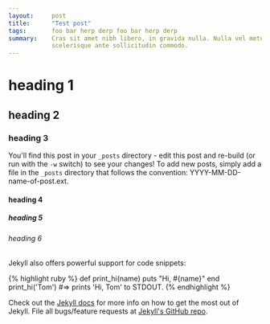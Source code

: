 ```yaml
---
layout:     post
title:      "Test post"
tags:       foo bar herp derp foo bar herp derp
summary:    Cras sit amet nibh libero, in gravida nulla. Nulla vel metus
            scelerisque ante sollicitudin commodo.
---
```


# heading 1
## heading 2
### heading 3


You'll find this post in your `_posts` directory - edit this post and re-build (or run with the `-w` switch) to see your changes!
To add new posts, simply add a file in the `_posts` directory that follows the convention: YYYY-MM-DD-name-of-post.ext.


#### heading 4
##### heading 5
###### heading 6


Jekyll also offers powerful support for code snippets:

{% highlight ruby %}
def print_hi(name)
  puts "Hi, #{name}"
end
print_hi('Tom')
#=> prints 'Hi, Tom' to STDOUT.
{% endhighlight %}

Check out the [Jekyll docs][jekyll] for more info on how to get the most out of Jekyll. File all bugs/feature requests at [Jekyll's GitHub repo][jekyll-gh].

[jekyll-gh]: https://github.com/mojombo/jekyll
[jekyll]:    http://jekyllrb.com
